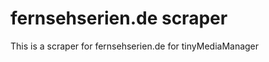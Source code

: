 fernsehserien.de scraper
========================

This is a scraper for fernsehserien.de for tinyMediaManager
